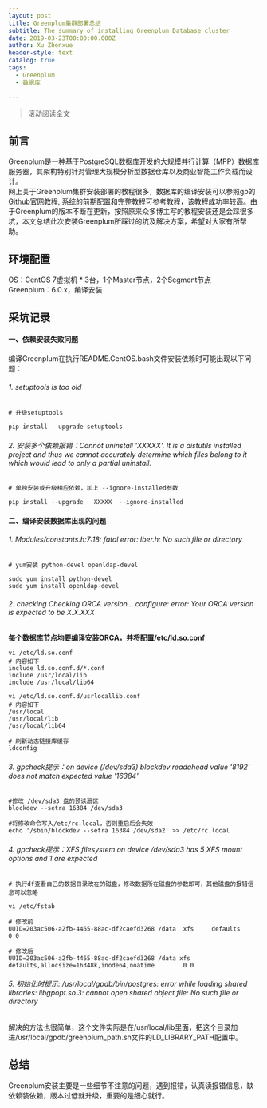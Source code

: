```yaml
---
layout: post
title: Greenplum集群部署总结
subtitle: The summary of installing Greenplum Database cluster
date: 2019-03-23T00:00:00.000Z
author: Xu Zhenxue
header-style: text
catalog: true
tags:
  - Greenplum
  - 数据库

---
```




> 滚动阅读全文

## 前言 
Greenplum是一种基于PostgreSQL数据库开发的大规模并行计算（MPP）数据库服务器，其架构特别针对管理大规模分析型数据仓库以及商业智能工作负载而设计。  
网上关于Greenplum集群安装部署的教程很多，数据库的编译安装可以参照gp的[Github官网教程](https://github.com/greenplum-db/gpdb), 系统的前期配置和完整教程可参考[教程](hhttps://juejin.im/post/5b7522ea6fb9a009ca7eb249?tdsourcetag=s_pctim_aiomsg)，该教程成功率较高。由于Greenplum的版本不断在更新，按照原来众多博主写的教程安装还是会踩很多坑，本文总结此次安装Greenplum所踩过的坑及解决方案，希望对大家有所帮助。

## 环境配置
OS：CentOS 7虚拟机 * 3台，1个Master节点，2个Segment节点  
Greenplum：6.0.x，编译安装

## 采坑记录

#### 一、依赖安装失败问题
编译Greenplum在执行README.CentOS.bash文件安装依赖时可能出现以下问题：
###### 1. setuptools is too old 

```shell
# 升级setuptools

pip install --upgrade setuptools
```

###### 2. 安装多个依赖报错：Cannot uninstall 'XXXXX'. It is a distutils installed project and thus we cannot accurately determine which files belong to it which would lead to only a partial uninstall.

```shell
# 单独安装或升级相应依赖，加上 --ignore-installed参数

pip install --upgrade   XXXXX  --ignore-installed

```

#### 二、编译安装数据库出现的问题

###### 1. Modules/constants.h:7:18: fatal error: lber.h: No such file or directory

```shell
# yum安装 python-devel openldap-devel

sudo yum install python-devel
sudo yum install openldap-devel

```
###### 2. checking Checking ORCA version… configure: error: Your ORCA version is expected to be X.X.XXX  
**每个数据库节点均要编译安装ORCA，并将配置/etc/ld.so.conf** 

```shell
vi /etc/ld.so.conf
# 内容如下
include ld.so.conf.d/*.conf
include /usr/local/lib
include /usr/local/lib64

vi /etc/ld.so.conf.d/usrlocallib.conf
# 内容如下
/usr/local
/usr/local/lib
/usr/local/lib64

# 刷新动态链接库缓存
ldconfig
```
###### 3. gpcheck提示：on device (/dev/sda3) blockdev readahead value '8192' does not match expected value '16384'


```shell
#修改 /dev/sda3 盘的预读扇区
blockdev --setra 16384 /dev/sda3

#将修改命令写入/etc/rc.local，否则重启后会失效
echo '/sbin/blockdev --setra 16384 /dev/sda2' >> /etc/rc.local

```


###### 4. gpcheck提示：XFS filesystem on device /dev/sda3 has 5 XFS mount options and 1 are expected

```shell
# 执行df查看自己的数据目录改在的磁盘，修改数据所在磁盘的参数即可，其他磁盘的报错信息可以忽略

vi /etc/fstab

# 修改前
UUID=203ac506-a2fb-4465-88ac-df2caefd3268 /data  xfs     defaults        0 0

# 修改后
UUID=203ac506-a2fb-4465-88ac-df2caefd3268 /data xfs     defaults,allocsize=16348k,inode64,noatime        0 0
```
###### 5. 初始化时提示: /usr/local/gpdb/bin/postgres: error while loading shared libraries: libgpopt.so.3: cannot open shared object file: No such file or directory  
解决的方法也很简单，这个文件实际是在/usr/local/lib里面，把这个目录加进/usr/local/gpdb/greenplum_path.sh文件的LD_LIBRARY_PATH配置中。

## 总结
Greenplum安装主要是一些细节不注意的问题，遇到报错，认真读报错信息，缺依赖装依赖，版本过低就升级，重要的是细心就行。






